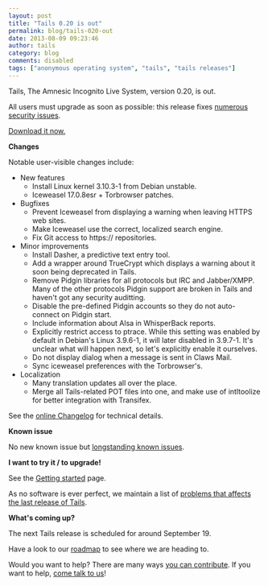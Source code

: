 ```yaml
---
layout: post
title: "Tails 0.20 is out"
permalink: blog/tails-020-out
date: 2013-08-09 09:23:46
author: tails
category: blog
comments: disabled
tags: ["anonymous operating system", "tails", "tails releases"]
---
```


Tails, The Amnesic Incognito Live System, version 0.20, is out.

All users must upgrade as soon as possible: this release fixes [numerous security issues](https://tails.boum.org/security/Numerous_security_holes_in_0.19/).

[Download it now.](https://tails.boum.org/download/)

**Changes**

Notable user-visible changes include:

-   New features
    -   Install Linux kernel 3.10.3-1 from Debian unstable.
    -   Iceweasel 17.0.8esr + Torbrowser patches.
-   Bugfixes
    -   Prevent Iceweasel from displaying a warning when leaving HTTPS web sites.
    -   Make Iceweasel use the correct, localized search engine.
    -   Fix Git access to https:// repositories.
-   Minor improvements
    -   Install Dasher, a predictive text entry tool.
    -   Add a wrapper around TrueCrypt which displays a warning about it soon being deprecated in Tails.
    -   Remove Pidgin libraries for all protocols but IRC and Jabber/XMPP. Many of the other protocols Pidgin support are broken in Tails and haven't got any security auditting.
    -   Disable the pre-defined Pidgin accounts so they do not auto-connect on Pidgin start.
    -   Include information about Alsa in WhisperBack reports.
    -   Explicitly restrict access to ptrace. While this setting was enabled by default in Debian's Linux 3.9.6-1, it will later disabled in 3.9.7-1. It's unclear what will happen next, so let's explicitly enable it ourselves.
    -   Do not display dialog when a message is sent in Claws Mail.
    -   Sync iceweasel preferences with the Torbrowser's.
-   Localization
    -   Many translation updates all over the place.
    -   Merge all Tails-related POT files into one, and make use of intltoolize for better integration with Transifex.

See the [online Changelog](https://git-tails.immerda.ch/tails/plain/debian/changelog?id=0.20) for technical details.

**Known issue**

No new known issue but [longstanding known issues](https://tails.boum.org/support/known_issues/).

**I want to try it / to upgrade!**

See the [Getting started](https://tails.boum.org/getting_started/) page.

As no software is ever perfect, we maintain a list of [problems that affects the last release of Tails](https://tails.boum.org/support/known_issues/).

**What's coming up?**

The next Tails release is scheduled for around September 19.

Have a look to our [roadmap](https://labs.riseup.net/code/projects/tails/roadmap) to see where we are heading to.

Would you want to help? There are many ways [you can contribute](https://tails.boum.org/contribute/). If you want to help, [come talk to us](https://tails.boum.org/support/)!
